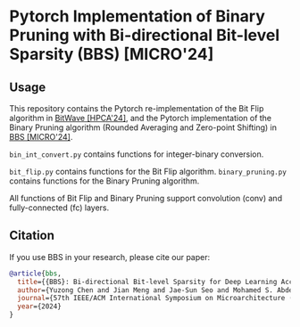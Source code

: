 # Pytorch Implementation of Binary Pruning with Bi-directional Bit-level Sparsity (BBS) \[MICRO'24\]

## Usage
This repository contains the Pytorch re-implementation of the Bit Flip algorithm in [BitWave \[HPCA'24\]](https://ieeexplore.ieee.org/document/10476419), and the Pytorch implementation of the Binary Pruning algorithm (Rounded Averaging and Zero-point Shifting) in [BBS \[MICRO'24\]](https://arxiv.org/abs/2409.05227).

`bin_int_convert.py` contains functions for integer-binary conversion.

`bit_flip.py` contains functions for the Bit Flip algorithm. 
`binary_pruning.py` contains functions for the Binary Pruning algorithm. 

All functions of Bit Flip and Binary Pruning support convolution (conv) and fully-connected (fc) layers.


## Citation
If you use BBS in your research, please cite our paper:
```bibtex
@article{bbs,
  title={{BBS}: Bi-directional Bit-level Sparsity for Deep Learning Acceleration},
  author={Yuzong Chen and Jian Meng and Jae-Sun Seo and Mohamed S. Abdelfattah},
  journal={57th IEEE/ACM International Symposium on Microarchitecture (MICRO)},
  year={2024}
}
```
